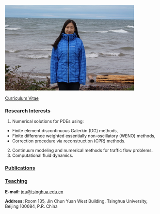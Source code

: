 ![Image](jdu.JPG)

[Curriculum Vitae](CV.pdf)    

### Research Interests

1. Numerical solutions for PDEs using:
- Finite element discontinuous Galerkin (DG) methods,
- Finite difference weighted essentially non-oscillatory (WENO) methods, 
- Correction procedure via reconstruction (CPR) methods.
2. Continuum modeling and numerical methods for traffic flow problems.
3. Computational fluid dynamics.

### [Publications](publications.md)

### [Teaching](teaching.md)

**E-mail:** jdu@tsinghua.edu.cn

**Address:** Room 135, Jin Chun Yuan West Building, Tsinghua University, Beijing 100084, P.R. China 




